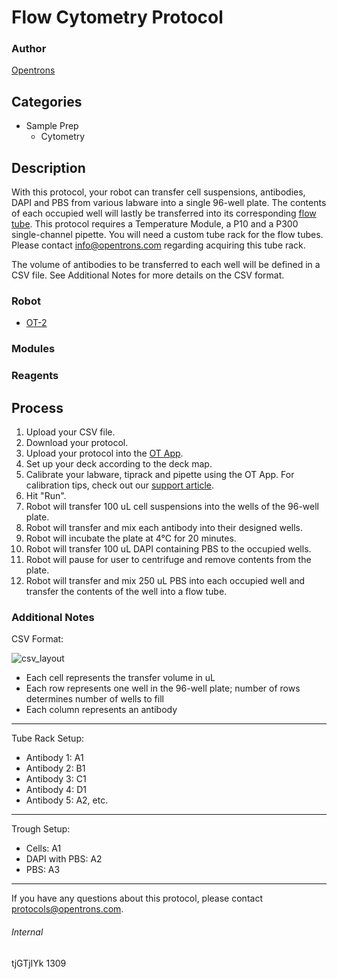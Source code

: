 # Flow Cytometry Protocol

### Author
[Opentrons](http://www.opentrons.com/)

## Categories
* Sample Prep
    * Cytometry

## Description
With this protocol, your robot can transfer cell suspensions, antibodies, DAPI and PBS from various labware into a single 96-well plate. The contents of each occupied well will lastly be transferred into its corresponding [flow tube](https://www.southernlabware.com/culture-tube-12x75mm-5ml-polypropylene-pp-sterile-attached-dual-position-cap-25-bag-20-bags-cs-500-cs.html?utm_source=google_shopping&gclid=Cj0KCQiA8_PfBRC3ARIsAOzJ2upmnJQUOrYhyx7X455Nh90NjC9BSovHlN9sBDvs_UgJ01NtJZkXRfYaAr_xEALw_wcB). This protocol requires a Temperature Module, a P10 and a P300 single-channel pipette. You will need a custom tube rack for the flow tubes. Please contact info@opentrons.com regarding acquiring this tube rack.

The volume of antibodies to be transferred to each well will be defined in a CSV file. See Additional Notes for more details on the CSV format.

### Robot
* [OT-2](https://opentrons.com/ot-2)

### Modules

### Reagents

## Process
1. Upload your CSV file.
2. Download your protocol.
3. Upload your protocol into the [OT App](https://opentrons.com/ot-app).
4. Set up your deck according to the deck map.
5. Calibrate your labware, tiprack and pipette using the OT App. For calibration tips, check out our [support article](https://support.opentrons.com/ot-2/getting-started-software-setup/deck-calibration).
6. Hit "Run".
7. Robot will transfer 100 uL cell suspensions into the wells of the 96-well plate.
8. Robot will transfer and mix each antibody into their designed wells.
9. Robot will incubate the plate at 4°C for 20 minutes.
10. Robot will transfer 100 uL DAPI containing PBS to the occupied wells.
11. Robot will pause for user to centrifuge and remove contents from the plate.
12. Robot will transfer and mix 250 uL PBS into each occupied well and transfer the contents of the well into a flow tube.


### Additional Notes
CSV Format:

![csv_layout](https://s3.amazonaws.com/opentrons-protocol-library-website/custom-README-images/1309-md-anderson-cancer-center/csv_layout.png)
* Each cell represents the transfer volume in uL
* Each row represents one well in the 96-well plate; number of rows determines number of wells to fill
* Each column represents an antibody

---

Tube Rack Setup:
* Antibody 1: A1
* Antibody 2: B1
* Antibody 3: C1
* Antibody 4: D1
* Antibody 5: A2, etc.

---

Trough Setup:
* Cells: A1
* DAPI with PBS: A2
* PBS: A3

---

If you have any questions about this protocol, please contact protocols@opentrons.com.

###### Internal
tjGTjIYk
1309
